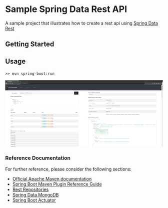# Sample Spring Data Rest API

A sample project that illustrates how to create a rest api using [Spring Data Rest](https://spring.io/projects/spring-data-rest)

## Getting Started

## Usage

`>> mvn spring-boot:run`

![](hal-browser-sample.png)


### Reference Documentation
For further reference, please consider the following sections:

* [Official Apache Maven documentation](https://maven.apache.org/guides/index.html)
* [Spring Boot Maven Plugin Reference Guide](https://docs.spring.io/spring-boot/docs/2.2.3.RELEASE/maven-plugin/)
* [Rest Repositories](https://docs.spring.io/spring-boot/docs/2.2.4.RELEASE/reference/htmlsingle/#howto-use-exposing-spring-data-repositories-rest-endpoint)
* [Spring Data MongoDB](https://docs.spring.io/spring-boot/docs/2.2.3.RELEASE/reference/htmlsingle/#boot-features-mongodb)
* [Spring Boot Actuator](https://docs.spring.io/spring-boot/docs/2.2.3.RELEASE/reference/htmlsingle/#production-ready)